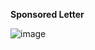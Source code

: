 **Sponsored Letter**

![image](https://github.com/user-attachments/assets/4e7e1669-5872-4424-b848-a6a8b854873c)
